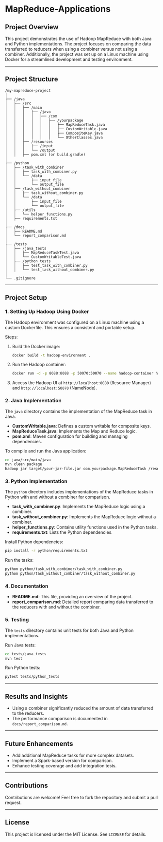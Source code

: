 # MapReduce-Applications

## Project Overview
This project demonstrates the use of Hadoop MapReduce with both Java and Python implementations. The project focuses on comparing the data transferred to reducers when using a combiner versus not using a combiner. Additionally, the project was set up on a Linux machine using Docker for a streamlined development and testing environment.

---

## Project Structure

```
/my-mapreduce-project
│
├── /java
│   ├── /src
│   │   ├── /main
│   │   │   ├── /java
│   │   │   │   ├── /com
│   │   │   │   │   ├── /yourpackage
│   │   │   │   │   │   ├── MapReduceTask.java
│   │   │   │   │   │   ├── CustomWritable.java
│   │   │   │   │   │   ├── CompositeKey.java
│   │   │   │   │   │   └── OtherClasses.java
│   │   ├── /resources
│   │   │   ├── /input
│   │   │   └── /output
│   │   ├── pom.xml (or build.gradle)
│
├── /python
│   ├── /task_with_combiner
│   │   ├── task_with_combiner.py
│   │   └── /data
│   │       ├── input_file
│   │       └── output_file
│   ├── /task_without_combiner
│   │   ├── task_without_combiner.py
│   │   └── /data
│   │       ├── input_file
│   │       └── output_file
│   ├── /utils
│   │   └── helper_functions.py
│   ├── requirements.txt
│
├── /docs
│   ├── README.md
│   └── report_comparison.md
│
├── /tests
│   ├── /java_tests
│   │   ├── MapReduceTaskTest.java
│   │   └── CustomWritableTest.java
│   ├── /python_tests
│   │   ├── test_task_with_combiner.py
│   │   └── test_task_without_combiner.py
│
└── .gitignore
```

---

## Project Setup

### 1. Setting Up Hadoop Using Docker
The Hadoop environment was configured on a Linux machine using a custom Dockerfile. This ensures a consistent and portable setup.

Steps:
1. Build the Docker image:
   ```bash
   docker build -t hadoop-environment .
   ```
2. Run the Hadoop container:
   ```bash
   docker run -d -p 8088:8088 -p 50070:50070 --name hadoop-container hadoop-environment
   ```
3. Access the Hadoop UI at `http://localhost:8088` (Resource Manager) and `http://localhost:50070` (NameNode).

### 2. Java Implementation
The `java` directory contains the implementation of the MapReduce task in Java.

- **CustomWritable.java**: Defines a custom writable for composite keys.
- **MapReduceTask.java**: Implements the Map and Reduce logic.
- **pom.xml**: Maven configuration for building and managing dependencies.

To compile and run the Java application:
```bash
cd java/src/main/java
mvn clean package
hadoop jar target/your-jar-file.jar com.yourpackage.MapReduceTask /resources/input /resources/output
```

### 3. Python Implementation
The `python` directory includes implementations of the MapReduce tasks in Python with and without a combiner for comparison.

- **task_with_combiner.py**: Implements the MapReduce logic using a combiner.
- **task_without_combiner.py**: Implements the MapReduce logic without a combiner.
- **helper_functions.py**: Contains utility functions used in the Python tasks.
- **requirements.txt**: Lists the Python dependencies.

Install Python dependencies:
```bash
pip install -r python/requirements.txt
```

Run the tasks:
```bash
python python/task_with_combiner/task_with_combiner.py
python python/task_without_combiner/task_without_combiner.py
```

### 4. Documentation
- **README.md**: This file, providing an overview of the project.
- **report_comparison.md**: Detailed report comparing data transferred to the reducers with and without the combiner.

### 5. Testing
The `tests` directory contains unit tests for both Java and Python implementations.

Run Java tests:
```bash
cd tests/java_tests
mvn test
```

Run Python tests:
```bash
pytest tests/python_tests
```

---

## Results and Insights
- Using a combiner significantly reduced the amount of data transferred to the reducers.
- The performance comparison is documented in `docs/report_comparison.md`.

---

## Future Enhancements
- Add additional MapReduce tasks for more complex datasets.
- Implement a Spark-based version for comparison.
- Enhance testing coverage and add integration tests.

---

## Contributions
Contributions are welcome! Feel free to fork the repository and submit a pull request.

---

## License
This project is licensed under the MIT License. See `LICENSE` for details.

